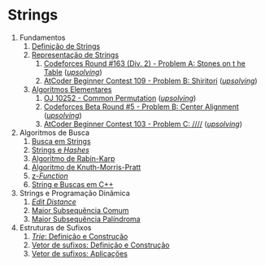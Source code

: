 Strings
=======

1. Fundamentos
    1. [Definição de Strings](slides/introducao/introducao.pdf)
    1. [Representação de Strings](slides/representacao_de_strings/representacao_de_strings.pdf)
        1. [Codeforces Round #163 (Div. 2) - Problem A: Stones on t he Table](https://codeforces.com/problemset/problem/266/A) ([_upsolving_](../Upsolving/CF/266A/266A.pdf))
        1. [AtCoder Beginner Contest 109 - Problem B: Shiritori](https://atcoder.jp/contests/abc109/tasks/abc109_b) ([_upsolving_](../Upsolving/AtCoder/ABC_109B/ABC_109B.pdf))
    1. [Algoritmos Elementares](slides/algoritmos_elementares/algoritmos_elementares.pdf)
        1. [OJ 10252 - Common Permutation](http://onlinejudge.org/index.php?option=com_onlinejudge&Itemid=8&page=show_problem&problem=1193) ([_upsolving_](../Upsolving/OJ/10252/10252.pdf))
        1. [Codeforces Beta Round #5 - Problem B: Center Alignment](https://codeforces.com/problemset/problem/5/B) ([_upsolving_](../Upsolving/CF/5B/5B.pdf))
        1. [AtCoder Beginner Contest 103 - Problem C: /\/\/\/](https://atcoder.jp/contests/abc103/tasks/abc103_c) ([_upsolving_](../Upsolving/AtCoder/ABC_103C/ABC_103C.pdf))
1. Algoritmos de Busca
    1. [Busca em Strings](slides/busca/busca.pdf)
    1. [Strings e _Hashes_](slides/hashes/hashes.pdf)
    1. [Algoritmo de Rabin-Karp](slides/rabin_karp/rabin_karp.pdf)
    1. [Algoritmo de Knuth-Morris-Pratt](slides/kmp/kmp.pdf)
    1. [z-_Function_](slides/z_function/z_function.pdf)
    1. [String e Buscas em C++](slides/cpp/cpp.pdf)
1. Strings e Programação Dinâmica
    1. [_Edit Distance_](slides/edit_distance/edit_distance.pdf)
    1. [Maior Subsequência Comum](slides/lcs/lcs.pdf)
    1. [Maior Subsequência Palíndroma](slides/lcp/lcp.pdf)
1. Estruturas de Sufixos
    1. [_Trie_: Definição e Construção](slides/trie/trie.pdf)
    1. [Vetor de sufixos: Definição e Construção](slides/suffix_array/suffix_array.pdf)
    1. [Vetor de sufixos: Aplicações](slides/suffix_array-aplicacoes/suffix_array-aplicacoes.pdf)

<!--- Conteúdos a adicionar:
    1. Suffix trie
    1. Algoritmo de Aho-Corasick
    1. Algoritmo de Manacher
    1. Automatos finitos
    1. Fatorização de Lyndon

Exercícios:

1. Representação de Strings

    - [x] [133A - HQ9+](http://codeforces.com/problemset/problem/133/A)
    - [x] [266A - Stones on the Table](http://codeforces.com/problemset/problem/266/A)
    - [x] [153 - Permalex](https://onlinejudge.org/index.php?option=onlinejudge&Itemid=8&page=show_problem&problem=89)
    - [x] [263 - Number Chains](https://onlinejudge.org/index.php?option=com_onlinejudge&Itemid=8&page=show_problem&problem=199)
    - [x] [11483 - Code Creator](https://onlinejudge.org/index.php?option=com_onlinejudge&Itemid=8&page=show_problem&problem=2478)
    - [x] [12243 - Flowers Flourish from France](https://onlinejudge.org/index.php?option=com_onlinejudge&Itemid=8&page=show_problem&problem=3395)
    - [ ] [177G1 - Fibonacci Strings](http://codeforces.com/problemset/problem/177/G1)

-->

